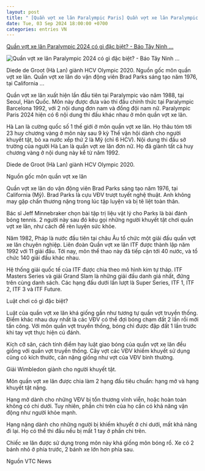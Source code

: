 ```yaml
---
layout: post
title: " [Quần vợt xe lăn Paralympic Paris] Quần vợt xe lăn Paralympic 2024 có gì đặc biệt? - Báo Tây Ninh ..."
date: Tue, 03 Sep 2024 18:00:00 +0700
categories: entries VN
---
```

[Quần vợt xe lăn Paralympic 2024 có gì đặc biệt? - Báo Tây Ninh ...](https://baotayninh.vn/quan-vot-xe-lan-paralympic-2024-co-gi-dac-biet-a178088.html)

![Quần vợt xe lăn Paralympic 2024 có gì đặc biệt? - Báo Tây Ninh ...](https://baotayninh.vn/image/news/2024/20240903/thumbnail/510x286/1725361209.jpg)

Diede de Groot (Hà Lan) giành HCV Olympic 2020. Nguồn gốc môn quần vợt xe lăn. Quần vợt xe lăn do vận động viên Brad Parks sáng tạo năm 1976, tại California ...

Quần vợt xe lăn xuất hiện lần đầu tiên tại Paralympic vào năm 1988, tại Seoul, Hàn Quốc. Môn này được đưa vào thi đấu chính thức tại Paralympic Barcelona 1992, với 2 nội dung đơn nam và đồng đội nam nữ. Paralympic Paris 2024 hiện có 6 nội dung thi đấu khác nhau ở môn quần vợt xe lăn.

Hà Lan là cường quốc số 1 thế giới ở môn quần vợt xe lăn. Họ thâu tóm tới 23 huy chương vàng ở môn này sau 9 kỳ Thế vận hội dành cho người khuyết tật, bỏ xa nước xếp thứ 2 là Mỹ (chỉ 6 HCV). Nội dung thi đấu sở trường của người Hà Lan là quần vợt xe lăn đơn nữ. Họ đã giành tất cả huy chương vàng ở nội dung này kể từ năm 1992.

Diede de Groot (Hà Lan) giành HCV Olympic 2020.

Nguồn gốc môn quần vợt xe lăn

Quần vợt xe lăn do vận động viên Brad Parks sáng tạo năm 1976, tại California (Mỹ). Brad Parks là cựu VĐV trượt tuyết nghệ thuật. Anh không may gặp chấn thương nặng trong lúc tập luyện và bị tê liệt toàn thân.

Bác sĩ Jeff Minnebraker chọn bài tập trị liệu vật lý cho Parks là bài đánh bóng tennis. 2 người này sau đó kêu gọi những người khuyết tật chơi quần vợt xe lăn, như cách để rèn luyện sức khỏe.

Năm 1982, Pháp là nước đầu tiên tại châu Âu tổ chức một giải đấu quần vợt xe lăn chuyên nghiệp. Liên đoàn Quần vợt xe lăn ITF được thành lập năm 1992 với 11 giải đấu. Tới nay, môn thể thao này đã tiếp cận tới 40 nước, và tổ chức 140 giải đấu khác nhau.

Hệ thống giải quốc tế của ITF được chia theo mô hình kim tự tháp. ITF Masters Series và giải Grand Slam là những giải đấu danh giá nhất, đứng trên cùng danh sách. Các hạng đấu dưới lần lượt là Super Series, ITF 1, ITF 2, ITF 3 và ITF Future.

Luật chơi có gì đặc biệt?

Luật của quần vợt xe lăn khá giống gần như tương tự quần vợt truyền thống. Điểm khác nhau duy nhất là các VĐV có thể đợi bóng chạm đất 2 lần rồi mới tấn công. Với môn quần vợt truyền thống, bóng chỉ được đập đất 1 lần trước khi tay vợt thực hiện cú đánh.

Kích cỡ sân, cách tính điểm hay luật giao bóng của quần vợt xe lăn đều giống với quần vợt truyền thống. Cây vợt các VĐV khiếm khuyết sử dụng cũng có kích thước, cân nặng giống như vợt của VĐV bình thường.

Giải Wimbledon giành cho người khuyết tật.

Môn quần vợt xe lăn được chia làm 2 hạng đấu tiêu chuẩn: hạng mở và hạng khuyết tật nặng.

Hạng mở dành cho những VĐV bị tổn thương vĩnh viễn, hoặc hoàn toàn không có chi dưới. Tuy nhiên, phần chi trên của họ cần có khả năng vận động như người khỏe mạnh.

Hạng nặng dành cho những người bị khiếm khuyết ở chi dưới, mất khả năng đi lại. Họ có thể thi đấu nếu bị mất 1 tay ở phần chi trên.

Chiếc xe lăn được sử dụng trong môn này khá giống môn bóng rổ. Xe có 2 bánh nhỏ ở phía trước, 2 bánh xe lớn hơn phía sau.

Nguồn VTC News

